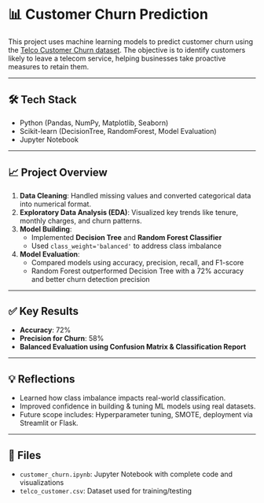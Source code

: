 # 📊 Customer Churn Prediction

This project uses machine learning models to predict customer churn using the [Telco Customer Churn dataset](https://www.kaggle.com/datasets/blastchar/telco-customer-churn). The objective is to identify customers likely to leave a telecom service, helping businesses take proactive measures to retain them.

---

## 🛠️ Tech Stack
- Python (Pandas, NumPy, Matplotlib, Seaborn)
- Scikit-learn (DecisionTree, RandomForest, Model Evaluation)
- Jupyter Notebook

---

## 📈 Project Overview

1. **Data Cleaning**: Handled missing values and converted categorical data into numerical format.
2. **Exploratory Data Analysis (EDA)**: Visualized key trends like tenure, monthly charges, and churn patterns.
3. **Model Building**:
   - Implemented **Decision Tree** and **Random Forest Classifier**
   - Used `class_weight='balanced'` to address class imbalance
4. **Model Evaluation**:
   - Compared models using accuracy, precision, recall, and F1-score
   - Random Forest outperformed Decision Tree with a 72% accuracy and better churn detection precision

---

## ✅ Key Results
- **Accuracy**: 72%
- **Precision for Churn**: 58%
- **Balanced Evaluation using Confusion Matrix & Classification Report**

---

## 💡 Reflections
- Learned how class imbalance impacts real-world classification.
- Improved confidence in building & tuning ML models using real datasets.
- Future scope includes: Hyperparameter tuning, SMOTE, deployment via Streamlit or Flask.

---

## 📁 Files
- `customer_churn.ipynb`: Jupyter Notebook with complete code and visualizations
- `telco_customer.csv`: Dataset used for training/testing



